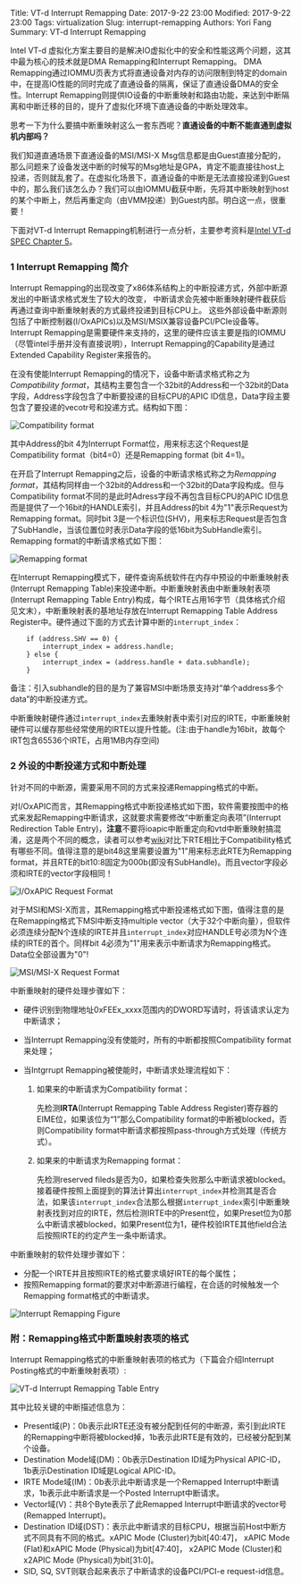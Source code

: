 Title: VT-d Interrupt Remapping
Date: 2017-9-22 23:00
Modified: 2017-9-22 23:00
Tags: virtualization
Slug: interrupt-remapping
Authors: Yori Fang
Summary: VT-d Interrupt Remapping

Intel VT-d 虚拟化方案主要目的是解决IO虚拟化中的安全和性能这两个问题，这其中最为核心的技术就是DMA Remapping和Interrupt Remapping。
DMA Remapping通过IOMMU页表方式将直通设备对内存的访问限制到特定的domain中，在提高IO性能的同时完成了直通设备的隔离，保证了直通设备DMA的安全性。Interrupt Remapping则提供IO设备的中断重映射和路由功能，来达到中断隔离和中断迁移的目的，提升了虚拟化环境下直通设备的中断处理效率。

思考一下为什么要搞中断重映射这么一套东西呢？**直通设备的中断不能直通到虚拟机内部吗？**

我们知道直通场景下直通设备的MSI/MSI-X Msg信息都是由Guest直接分配的，那么问题来了设备发送中断的时候写的Msg地址是GPA，肯定不能直接往host上投递，否则就乱套了。在虚拟化场景下，直通设备的中断是无法直接投递到Guest中的，那么我们该怎么办？我们可以由IOMMU截获中断，先将其中断映射到host的某个中断上，然后再重定向（由VMM投递）到Guest内部。明白这一点，很重要！

下面对VT-d Interrupt Remapping机制进行一点分析，主要参考资料是[Intel VT-d SPEC Chapter 5](https://www.intel.com/content/www/us/en/embedded/technology/virtualization/vt-directed-io-spec.html)。

### 1 Interrupt Remapping 简介

Interrupt Remapping的出现改变了x86体系结构上的中断投递方式，外部中断源发出的中断请求格式发生了较大的改变，
中断请求会先被中断重映射硬件截获后再通过查询中断重映射表的方式最终投递到目标CPU上。
这些外部设备中断源则包括了中断控制器(I/OxAPICs)以及MSI/MSIX兼容设备PCI/PCIe设备等。
Interrupt Remapping是需要硬件来支持的，这里的硬件应该主要是指的IOMMU（尽管intel手册并没有直接说明），Interrupt Remapping的Capability是通过Extended Capability Register来报告的。

在没有使能Interrupt Remapping的情况下，设备中断请求格式称之为*Compatibility format*，其结构主要包含一个32bit的Address和一个32bit的Data字段，Address字段包含了中断要投递的目标CPU的APIC ID信息，Data字段主要包含了要投递的vecotr号和投递方式。结构如下图：

![Compatibility format](images/Compatibility-format-interrupt-request.png)

其中Address的bit 4为Interrupt Format位，用来标志这个Request是Compatibility format（bit4=0）还是Remapping format (bit 4=1)。

在开启了Interrupt Remapping之后，设备的中断请求格式称之为*Remapping format*，其结构同样由一个32bit的Address和一个32bit的Data字段构成。但与Compatibility format不同的是此时Adress字段不再包含目标CPU的APIC ID信息而是提供了一个16bit的HANDLE索引，并且Address的bit 4为"1"表示Request为Remapping format。同时bit 3是一个标识位(SHV)，用来标志Request是否包含了SubHandle，当该位置位时表示Data字段的低16bit为SubHandle索引。Remapping format的中断请求格式如下图：

![Remapping format](images/remapping-format-interrupt-request.png)

在Interrupt Remapping模式下，硬件查询系统软件在内存中预设的中断重映射表(Interrupt Remapping Table)来投递中断。中断重映射表由中断重映射表项(Interrupt Remapping Table Entry)构成，每个IRTE占用16字节（具体格式介绍见文末），中断重映射表的基地址存放在Interrupt Remapping Table Address Register中。硬件通过下面的方式去计算中断的`interrupt_index`：

```
    if (address.SHV == 0) {
        interrupt_index = address.handle;
    } else {
        interrupt_index = (address.handle + data.subhandle);
    }
```
备注：引入subhandle的目的是为了兼容MSI中断场景支持对“单个address多个data”的中断投递方式。

中断重映射硬件通过`interrupt_index`去重映射表中索引对应的IRTE，中断重映射硬件可以缓存那些经常使用的IRTE以提升性能。(注:由于handle为16bit，故每个IRT包含65536个IRTE，占用1MB内存空间)

### 2 外设的中断投递方式和中断处理

针对不同的中断源，需要采用不同的方式来投递Remapping格式的中断。

对I/OxAPIC而言，其Remapping格式中断投递格式如下图，软件需要按图中的格式来发起Remapping中断请求，这就要求需要修改“中断重定向表项”(Interrupt Redirection Table Entry)，**注意**不要将ioapic中断重定向和vtd中断重映射搞混淆，这是两个不同的概念，读者可以参考[wiki](http://wiki.osdev.org/IOAPIC)对比下RTE相比于Compatibility格式有哪些不同。值得注意的是bit48这里需要设置为"1"用来标志此RTE为Remapping format，并且RTE的bit10:8固定为000b(即没有SubHandle)。而且vector字段必须和IRTE的vector字段相同！

![I/OxAPIC Request Format](images/ioxapic-programming.png)

对于MSI和MSI-X而言，其Remapping格式中断投递格式如下图，值得注意的是在Remapping格式下MSI中断支持multiple vector（大于32个中断向量），但软件必须连续分配N个连续的IRTE并且`interrupt_index`对应HANDLE号必须为N个连续的IRTE的首个。同样bit 4必须为"1"用来表示中断请求为Remapping格式。Data位全部设置为"0"!

![MSI/MSI-X Request Format](images/msix-programming.png)

中断重映射的硬件处理步骤如下：

* 硬件识别到物理地址0xFEEx_xxxx范围内的DWORD写请时，将该请求认定为中断请求；
* 当Interrupt Remapping没有使能时，所有的中断都按照Compatibility format来处理；
* 当Intgrrupt Remapping被使能时，中断请求处理流程如下：

    1. 如果来的中断请求为Compatibility format：

        先检测**IRTA**(Interrupt Remapping Table Address Register)寄存器的EIME位，如果该位为“1”那么Compatibility format的中断被blocked，否则Compatibility format中断请求都按照pass-through方式处理（传统方式）。

    2. 如果来的中断请求为Remapping format：

        先检测reserved fileds是否为0，如果检查失败那么中断请求被blocked。接着硬件按照上面提到的算法计算出`interrupt_index`并检测其是否合法，如果该`interrupt_index`合法那么根据`interrupt_index`索引中断重映射表找到对应的IRTE，然后检测IRTE中的Present位，如果Preset位为0那么中断请求被blocked，如果Present位为1，硬件校验IRTE其他field合法后按照IRTE的约定产生一条中断请求。

中断重映射的软件处理步骤如下：

*   分配一个IRTE并且按照IRTE的格式要求填好IRTE的每个属性；
*   按照Remapping format的要求对中断源进行编程，在合适的时候触发一个Remapping format格式的中断请求。

![Interrupt Remapping Figure](images/interrupt-remapping-fig.png)

### 附：Remapping格式中断重映射表项的格式

Interrupt Remapping格式的中断重映射表项的格式为（下篇会介绍Interrupt Posting格式的中断重映射表项）:

![VT-d Interrupt Remapping Table Entry](images/irte-for-remapped-interrupts.png)

其中比较关键的中断描述信息为：

*   Present域(P)：0b表示此IRTE还没有被分配到任何的中断源，索引到此IRTE的Remapping中断将被blocked掉，1b表示此IRTE是有效的，已经被分配到某个设备。
*   Destination Mode域(DM)：0b表示Destination ID域为Physical APIC-ID，1b表示Destination ID域是Logical APIC-ID。
*   IRTE Mode域(IM)：0b表示此中断请求是一个Remapped Interrupt中断请求，1b表示此中断请求是一个Posted Interrupt中断请求。
*   Vector域(V)：共8个Byte表示了此Remapped Interrupt中断请求的vector号(Remapped Interrupt)。
*   Destination ID域(DST)：表示此中断请求的目标CPU，根据当前Host中断方式不同具有不同的格式。xAPIC Mode (Cluster)为bit[40:47]， xAPIC Mode (Flat)和xAPIC Mode (Physical)为bit[47:40]， x2APIC Mode (Cluster)和x2APIC Mode (Physical)为bit[31:0]。
*   SID, SQ, SVT则联合起来表示了中断请求的设备PCI/PCI-e request-id信息。

